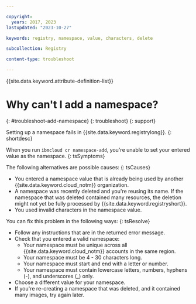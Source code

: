 ```yaml
---

copyright:
  years: 2017, 2023
lastupdated: "2023-10-27"

keywords: registry, namespace, value, characters, delete

subcollection: Registry

content-type: troubleshoot

---
```


{{site.data.keyword.attribute-definition-list}}

# Why can't I add a namespace?
{: #troubleshoot-add-namespace}
{: troubleshoot}
{: support}

Setting up a namespace fails in {{site.data.keyword.registrylong}}.
{: shortdesc}

When you run `ibmcloud cr namespace-add`, you're unable to set your entered value as the namespace.
{: tsSymptoms}

The following alternatives are possible causes:
{: tsCauses}

- You entered a namespace value that is already being used by another {{site.data.keyword.cloud_notm}} organization.
- A namespace was recently deleted and you're reusing its name. If the namespace that was deleted contained many resources, the deletion might not yet be fully processed by {{site.data.keyword.registryshort}}.
- You used invalid characters in the namespace value.

You can fix this problem in the following ways:
{: tsResolve}

- Follow any instructions that are in the returned error message.
- Check that you entered a valid namespace:
    - Your namespace must be unique across all {{site.data.keyword.cloud_notm}} accounts in the same region.
    - Your namespace must be 4 - 30 characters long.
    - Your namespace must start and end with a letter or number.
    - Your namespace must contain lowercase letters, numbers, hyphens (-), and underscores (_) only.
- Choose a different value for your namespace.
- If you're re-creating a namespace that was deleted, and it contained many images, try again later.

